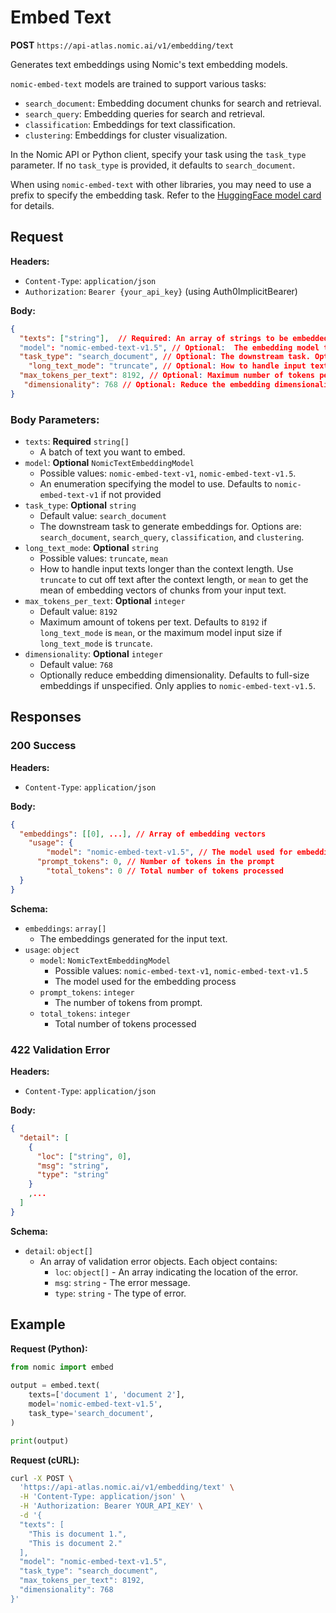 # Embed Text

**POST** `https://api-atlas.nomic.ai/v1/embedding/text`

Generates text embeddings using Nomic's text embedding models.

`nomic-embed-text` models are trained to support various tasks:

- `search_document`: Embedding document chunks for search and retrieval.
- `search_query`: Embedding queries for search and retrieval.
- `classification`: Embeddings for text classification.
- `clustering`: Embeddings for cluster visualization.

In the Nomic API or Python client, specify your task using the `task_type` parameter. If no `task_type` is provided, it defaults to `search_document`.

When using `nomic-embed-text` with other libraries, you may need to use a prefix to specify the embedding task. Refer to the [HuggingFace model card](link-to-huggingface-model-card) for details.

## Request

**Headers:**

- `Content-Type`: `application/json`
- `Authorization`: `Bearer {your_api_key}` (using Auth0ImplicitBearer)

**Body:**

```json
{
  "texts": ["string"],  // Required: An array of strings to be embedded.
  "model": "nomic-embed-text-v1.5", // Optional:  The embedding model to use. Options: "nomic-embed-text-v1", "nomic-embed-text-v1.5". Defaults to nomic-embed-text-v1 if not provided.
  "task_type": "search_document", // Optional: The downstream task. Options: "search_document", "search_query", "classification", "clustering". Default is "search_document".
    "long_text_mode": "truncate", // Optional: How to handle input texts longer than context length. Options: "truncate", "mean". Default is "truncate".
  "max_tokens_per_text": 8192, // Optional: Maximum number of tokens per text. Defaults to 8192 if long_text_mode is "mean", or the maximum model input size if long_text_mode is "truncate".
   "dimensionality": 768 // Optional: Reduce the embedding dimensionality (only applicable to nomic-embed-text-v1.5). Default to full-size embeddings if unspecified
}
```

### Body Parameters:

-   `texts`: **Required** `string[]`
    -   A batch of text you want to embed.
-   `model`: **Optional** `NomicTextEmbeddingModel`
    -   Possible values: `nomic-embed-text-v1`, `nomic-embed-text-v1.5`.
    -   An enumeration specifying the model to use. Defaults to `nomic-embed-text-v1` if not provided
-   `task_type`: **Optional** `string`
    -   Default value: `search_document`
    -   The downstream task to generate embeddings for. Options are: `search_document`, `search_query`, `classification`, and `clustering`.
- `long_text_mode`: **Optional** `string`
     -  Possible values: `truncate`, `mean`
    -   How to handle input texts longer than the context length. Use `truncate` to cut off text after the context length, or `mean` to get the mean of embedding vectors of chunks from your input text.
- `max_tokens_per_text`: **Optional** `integer`
    -  Default value: `8192`
    -  Maximum amount of tokens per text. Defaults to `8192` if `long_text_mode` is `mean`, or the maximum model input size if `long_text_mode` is `truncate`.
-   `dimensionality`: **Optional** `integer`
    -   Default value: `768`
    -   Optionally reduce embedding dimensionality. Defaults to full-size embeddings if unspecified. Only applies to `nomic-embed-text-v1.5`.

## Responses

### 200 Success

**Headers:**

-   `Content-Type`: `application/json`

**Body:**

```json
{
  "embeddings": [[0], ...], // Array of embedding vectors
    "usage": {
        "model": "nomic-embed-text-v1.5", // The model used for embedding
      "prompt_tokens": 0, // Number of tokens in the prompt
        "total_tokens": 0 // Total number of tokens processed
  }
}
```

**Schema:**

- `embeddings`: `array[]`
   -  The embeddings generated for the input text.
- `usage`: `object`
    - `model`: `NomicTextEmbeddingModel`
       -   Possible values: `nomic-embed-text-v1`, `nomic-embed-text-v1.5`
        -   The model used for the embedding process
    - `prompt_tokens`: `integer`
       -  The number of tokens from prompt.
     - `total_tokens`: `integer`
       - Total number of tokens processed

### 422 Validation Error

**Headers:**

-   `Content-Type`: `application/json`

**Body:**

```json
{
  "detail": [
    {
      "loc": ["string", 0],
      "msg": "string",
      "type": "string"
    }
    ,...
  ]
}
```

**Schema:**

-   `detail`: `object[]`
    -   An array of validation error objects. Each object contains:
        -   `loc`: `object[]` - An array indicating the location of the error.
        -   `msg`: `string` - The error message.
        -   `type`: `string` - The type of error.

## Example

**Request (Python):**
```python
from nomic import embed
            
output = embed.text(
    texts=['document 1', 'document 2'],
    model='nomic-embed-text-v1.5',
    task_type='search_document', 
)

print(output)
```

**Request (cURL):**

```bash
curl -X POST \
  'https://api-atlas.nomic.ai/v1/embedding/text' \
  -H 'Content-Type: application/json' \
  -H 'Authorization: Bearer YOUR_API_KEY' \
  -d '{
  "texts": [
    "This is document 1.",
    "This is document 2."
  ],
  "model": "nomic-embed-text-v1.5",
  "task_type": "search_document",
  "max_tokens_per_text": 8192,
  "dimensionality": 768
}'
```